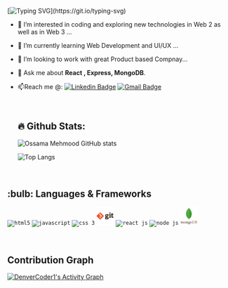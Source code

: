 [![Typing SVG](https://readme-typing-svg.herokuapp.com?size=30&color=FE428E&center=true&vCenter=true&lines=Namaste%F0%9F%99%8F+;Myself+%3CParag+Tharani%3E;a+A+Full+Stack+Web+Develo...)](https://git.io/typing-svg)

<!-- 👋 Hello World!, I’m @Parag-Tharani-> A Full Stack Web Developer -->
- 👀 I’m interested in coding and exploring new technologies in Web 2 as well as in Web 3 ...
- 🌱 I’m currently learning Web Development and UI/UX ... 
- 💞️ I’m looking to work with great Product based Compnay...
- 💬 Ask me about **React , Express, MongoDB**.
- :mailbox:Reach me @: [![Linkedin Badge](https://img.shields.io/badge/-ParagTharani-blue?style=flat&logo=Linkedin&logoColor=white)](https://www.linkedin.com/in/parag-tharani-184646222/) [![Gmail Badge](https://img.shields.io/badge/-ParagTharani24@gmail.com-red?style=flat&logo=Gmail&logoColor=white)](mailto:ParagTharani24@gmail.com)
  <br><br><br>
  
  
  <h2> 🔥 Github Stats:</h2>
  
  ![Ossama Mehmood GitHub stats](https://github-readme-stats.vercel.app/api?username=Parag-Tharani&show_icons=true&include_all_commits=true&count_private=true&disable_animations=false&theme=radical&bg_color=0,141321,4E1E3C&hide_title=true&hide_border=true&cache_seconds=1800)
  
  ![Top Langs](https://github-readme-stats.vercel.app/api/top-langs/?username=Parag-Tharani&layout=compact&theme=radical&bg_color=0,141321,4E1E3C&hide_border=true)
  <br><br><br>


<h2>:bulb: Languages & Frameworks </h2>
<code><img title="HTML 5" alt="html5" width="40px" src="https://cdn.jsdelivr.net/gh/devicons/devicon/icons/html5/html5-original.svg" /></code>
<code><img title="JavaScript" alt="javascript" width="40px" src="https://cdn.jsdelivr.net/gh/devicons/devicon/icons/javascript/javascript-original.svg" /></code>
<code><img title="CSS 3" alt="css 3" width="40px" src="https://cdn.jsdelivr.net/gh/devicons/devicon/icons/css3/css3-original.svg" /></code>
<code><img src="https://github.com/devicons/devicon/blob/master/icons/git/git-original-wordmark.svg" title="Git" **alt="Git" width="40" height="40"/></code>
<code><img title="ReactJS" alt="react js" width="40px" src="https://cdn.jsdelivr.net/gh/devicons/devicon/icons/react/react-original.svg" /></code>
<code><img title="NodeJS" alt="node js" width="40px" src="https://cdn.jsdelivr.net/gh/devicons/devicon/icons/nodejs/nodejs-original.svg" /></code>
<code><img src="https://raw.githubusercontent.com/devicons/devicon/master/icons/mongodb/mongodb-original-wordmark.svg" title="MySQL"  alt="MySQL" width="40" height="40"/></code>
</br></br><br>


<h2>Contribution Graph</h2>

<a href="https://github.com/Parag-Tharani"><img alt="DenverCoder1's Activity Graph" src="https://denvercoder1-activity-graph.herokuapp.com/graph/?username=Parag-Tharani&bg_color=1F222E&color=F8D866&line=F85D7F&point=FFFFFF&hide_border=true" /></a><br><br>
